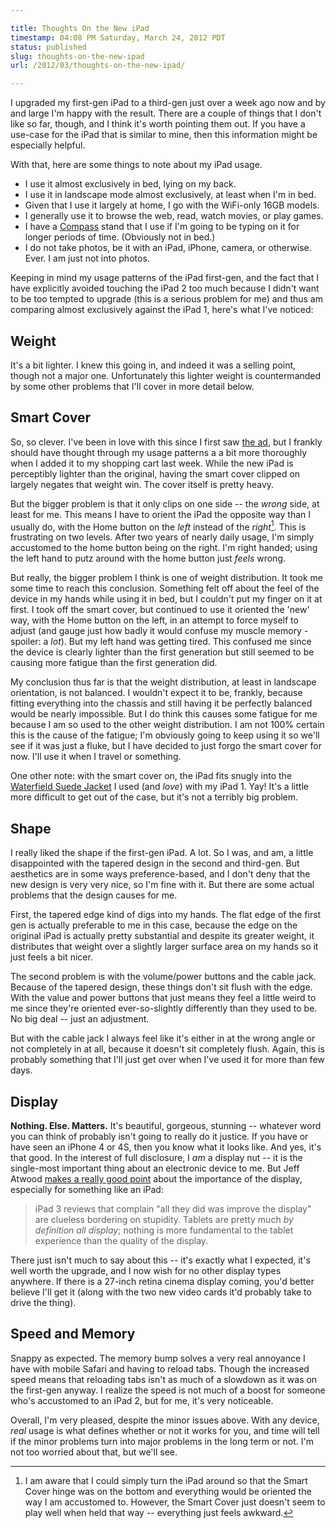 ```yaml
---

title: Thoughts On the New iPad
timestamp: 04:08 PM Saturday, March 24, 2012 PDT
status: published
slug: thoughts-on-the-new-ipad
url: /2012/03/thoughts-on-the-new-ipad/

---
```


I upgraded my first-gen iPad to a third-gen just over a week ago now and by and large I'm happy with the result. There are a couple of things that I don't like so far, though, and I think it's worth pointing them out. If you have a use-case for the iPad that is similar to mine, then this information might be especially helpful.

With that, here are some things to note about my iPad usage.

- I use it almost exclusively in bed, lying on my back.
- I use it in landscape mode almost exclusively, at least when I'm in bed.
- Given that I use it largely at home, I go with the WiFi-only 16GB models.
- I generally use it to browse the web, read, watch movies, or play games.
- I have a [Compass][] stand that I use if I'm going to be typing on it for longer periods of time. (Obviously not in bed.)
- I do not take photos, be it with an iPad, iPhone, camera, or otherwise. Ever. I am just not into photos.

Keeping in mind my usage patterns of the iPad first-gen, and the fact that I have explicitly avoided touching the iPad 2 too much because I didn't want to be too tempted to upgrade (this is a serious problem for me) and thus am comparing almost exclusively against the iPad 1, here's what I've noticed:

<!-- more -->

## Weight
It's a bit lighter. I knew this going in, and indeed it was a selling point, though not a major one. Unfortunately this lighter weight is countermanded by some other problems that I'll cover in more detail below.

## Smart Cover
So, so clever. I've been in love with this since I first saw [the ad], but I frankly should have thought through my usage patterns a a bit more thoroughly when I added it to my shopping cart last week. While the new iPad is perceptibly lighter than the original, having the smart cover clipped on largely negates that weight win. The cover itself is pretty heavy.

But the bigger problem is that it only clips on one side -- the *wrong* side, at least for me. This means I have to orient the iPad the opposite way than I usually do, with the Home button on the *left* instead of the *right*[^1]. This is frustrating on two levels. After two years of nearly daily usage, I'm simply accustomed to the home button being on the right. I'm right handed; using the left hand to putz around with the home button just *feels* wrong.

But really, the bigger problem I think is one of weight distribution. It took me some time to reach this conclusion. Something felt off about the feel of the device in my hands while using it in bed, but I couldn't put my finger on it at first. I took off the smart cover, but continued to use it oriented the 'new' way, with the Home button on the left, in an attempt to force myself to adjust (and gauge just how badly it would confuse my muscle memory - spoiler: a *lot*). But my left hand was getting tired. This confused me since the device is clearly lighter than the first generation but still seemed to be causing more fatigue than the first generation did.

My conclusion thus far is that the weight distribution, at least in landscape orientation, is not balanced. I wouldn't expect it to be, frankly, because fitting everything into the chassis and still having it be perfectly balanced would be nearly impossible. But I do think this causes some fatigue for me because I am so used to the other weight distribution. I am not 100% certain this is the cause of the fatigue; I'm obviously going to keep using it so we'll see if it was just a fluke, but I have decided to just forgo the smart cover for now. I'll use it when I travel or something.

One other note: with the smart cover on, the iPad fits snugly into the [Waterfield Suede Jacket][waterfield] I used (and *love*) with my iPad 1. Yay! It's a little more difficult to get out of the case, but it's not a terribly big problem.

## Shape
I really liked the shape if the first-gen iPad. A lot. So I was, and am, a little disappointed with the tapered design in the second and third-gen. But aesthetics are in some ways preference-based, and I don't deny that the new design is very very nice, so I'm fine with it. But there are some actual problems that the design causes for me.

First, the tapered edge kind of digs into my hands. The flat edge of the first gen is actually preferable to me in this case, because the edge on the original iPad is actually pretty substantial and despite its greater weight, it distributes that weight over a slightly larger surface area on my hands so it just feels a bit nicer.

The second problem is with the volume/power buttons and the cable jack. Because of the tapered design, these things don't sit flush with the edge. With the value and power buttons that just means they feel a little weird to me since they're oriented ever-so-slightly differently than they used to be. No big deal -- just an adjustment.

But with the cable jack I always feel like it's either in at the wrong angle or not completely in at all, because it doesn't sit completely flush. Again, this is probably something that I'll just get over when I've used it for more than few days.

## Display
**Nothing. Else. Matters.** It's beautiful, gorgeous, stunning -- whatever word you can think of probably isn't going to really do it justice. If you have or have seen an iPhone 4 or 4S, then you know what it looks like. And yes, it's that good. In the interest of full disclosure, I *am* a display nut -- it is the single-most important thing about an electronic device to me. But Jeff Atwood [makes a really good point][1] about the importance of the display, especially for something like an iPad:

> iPad 3 reviews that complain "all they did was improve the display" are clueless bordering on stupidity. Tablets are pretty much *by definition all display*; nothing is more fundamental to the tablet experience than the quality of the display.

There just isn't much to say about this -- it's exactly what I expected, it's well worth the upgrade, and I now wish for no other display types anywhere. If there is a 27-inch retina cinema display coming, you'd better believe I'll get it (along with the two new video cards it'd probably take to drive the thing).

## Speed and Memory
Snappy as expected. The memory bump solves a very real annoyance I have with mobile Safari and having to reload tabs. Though the increased speed means that reloading tabs isn't as much of a slowdown as it was on the first-gen anyway. I realize the speed is not much of a boost for someone who's accustomed to an iPad 2, but for me, it's very noticeable.

Overall, I'm very pleased, despite the minor issues above. With any device, *real* usage is what defines whether or not it works for you, and time will tell if the minor problems turn into major problems in the long term or not. I'm not too worried about that, but we'll see.

[^1]: I am aware that I could simply turn the iPad around so that the Smart Cover hinge was on the bottom and everything would be oriented the way I am accustomed to. However, the Smart Cover just doesn't seem to play well when held that way -- everything just feels awkward.

[Compass]: http://twelvesouth.com/products/compass/
[waterfield]: http://sfbags.com/products/ipad-cases/suedejacket-ipad.php
[the ad]: http://www.apple.com/ipad/smart-cover/
[1]: http://www.codinghorror.com/blog/2012/03/welcome-to-the-post-pc-era.html
